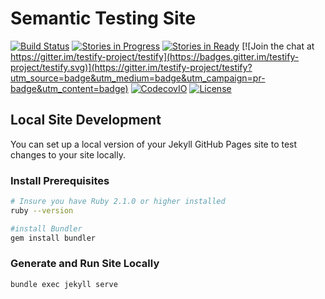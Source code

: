 # Semantic Testing Site
[![Build Status](https://travis-ci.org/testify-project/semantic-testing.github.io.svg?branch=develop)](https://travis-ci.org/testify-project/semantic-testing.github.io)
[![Stories in Progress](https://badge.waffle.io/testify-project/semantic-testing.github.io.svg?label=In%20Progress&title=In%20Progress)](http://waffle.io/testify-project/semantic-testing.github.io)
[![Stories in Ready](https://badge.waffle.io/testify-project/semantic-testing.github.io.svg?label=ready&title=Ready)](http://waffle.io/testify-project/semantic-testing.github.io)
[![Join the chat at https://gitter.im/testify-project/testify](https://badges.gitter.im/testify-project/testify.svg)](https://gitter.im/testify-project/testify?utm_source=badge&utm_medium=badge&utm_campaign=pr-badge&utm_content=badge)
[![CodecovIO](https://codecov.io/github/testify-project/semantic-testing.github.io/coverage.svg?branch=develop)](https://codecov.io/github/testify-project/semantic-testing.github.io?branch=develop)
[![License](https://img.shields.io/badge/license-Apache%20License%202-lightgrey.svg)](https://github.com/testify-project/semantic-testing.github.io/blob/develop/LICENSE)

## Local Site Development
You can set up a local version of your Jekyll GitHub Pages site to test changes to your site locally.

### Install Prerequisites
```bash
# Insure you have Ruby 2.1.0 or higher installed
ruby --version

#install Bundler
gem install bundler
```

### Generate and Run Site Locally
```bash
bundle exec jekyll serve
```

